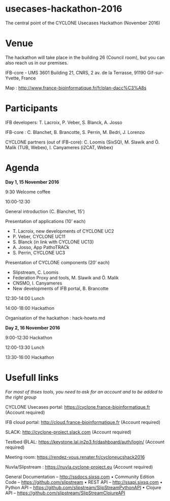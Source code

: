 # usecases-hackathon-2016
The central point of the CYCLONE Usecases Hackathon (November 2016)

# Venue

The hackathon will take place in the building 26 (Council room), but you can also reach us in our premises.

IFB-core - UMS 3601
Building 21,
CNRS, 2 av. de la Terrasse,
91190 Gif-sur-Yvette, France

Map : http://www.france-bioinformatique.fr/fr/plan-dacc%C3%A8s

# Participants

IFB developers: T. Lacroix, P. Veber, S. Blanck, A. Josso 

IFB-core : C. Blanchet, B. Brancotte, S. Perrin, M. Bedri, J. Lorenzo

CYCLONE partners (out of IFB-core): C. Loomis (SixSQ), M. Slawik and Ö. Malik (TUB, Webex), I. Canyameres (i2CAT, Webex)

# Agenda

**Day 1, 15 November 2016**

9:30 Welcome coffee

10:00-12:30

General introduction (C. Blanchet, 15’)

Presentation of applications (10’ each)
* T. Lacroix, new developments of CYCLONE UC2
* P. Veber, CYCLONE UC11
* S. Blanck (in link with CYCLONE UC13)
* A. Josso, App PathoTRACk
* S. Perrin, CYCLONE UC3

Presentation of CYCLONE components (20’ each)
* Slipstream, C. Loomis
* Federation Proxy and tools, M. Slawik and Ö. Malik
* CNSMO, I. Canyameres
* New developments of IFB portal, B. Brancotte

12:30-14:00 Lunch

14:00-18:00 Hackathon

Organisation of the hackathon : hack-howto.md

**Day 2, 16 November 2016**

9:00-12:30 Hackathon

12:00-13:30 Lunch

13:30-16:00 Hackathon

# Usefull links
_For most of thses tools, you need to ask for an account and to be added to the right group_

CYCLONE Usecases portal: https://cyclone.france-bioinformatique.fr (Account required)

IFB cloud portal: http://cloud.france-bioinformatique.fr (Account required)

SLACK: http://cyclone-project.slack.com (Account required)

Testbed @LAL: https://keystone.lal.in2p3.fr/dashboard/auth/login/ (Account required)

Meeting room: https://rendez-vous.renater.fr/cycloneucshack2016

Nuvla/Slipstream : 
https://nuvla.cyclone-project.eu (Account required)

General Documentation 
– http://ssdocs.sixsq.com
• Community Edition Code
– https://github.com/slipstream
• REST API
– http://ssapi.sixsq.com
• Python API
– https://github.com/slipstream/SlipStreamPythonAPI
• Clojure API
– https://github.com/slipstream/SlipStreamClojureAPI
